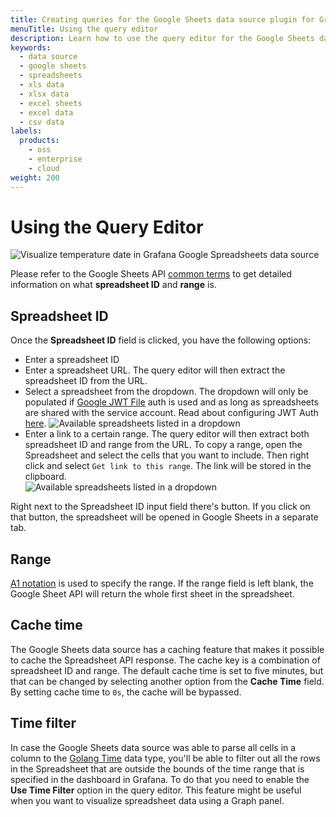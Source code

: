```yaml
---
title: Creating queries for the Google Sheets data source plugin for Grafana
menuTitle: Using the query editor
description: Learn how to use the query editor for the Google Sheets data source plugin to visualize Google Spreadsheets data in Grafana dashboards.
keywords:
  - data source
  - google sheets
  - spreadsheets
  - xls data
  - xlsx data
  - excel sheets
  - excel data
  - csv data
labels:
  products:
    - oss
    - enterprise
    - cloud
weight: 200
---
```


# Using the Query Editor

![Visualize temperature date in Grafana Google Spreadsheets data source](/media/docs/plugins/google-sheets-query-editor-1.png)

Please refer to the Google Sheets API [common terms](https://developers.google.com/sheets/api/guides/concepts#spreadsheet_id) to get detailed information on what **spreadsheet ID** and **range** is.

## Spreadsheet ID

Once the **Spreadsheet ID** field is clicked, you have the following options:

- Enter a spreadsheet ID
- Enter a spreadsheet URL. The query editor will then extract the spreadsheet ID from the URL.
- Select a spreadsheet from the dropdown. The dropdown will only be populated if [Google JWT File](./setup/configure.md) auth is used and as long as spreadsheets are shared with the service account. Read about configuring JWT Auth [here](./setup/configure.md).
  ![Available spreadsheets listed in a dropdown](/media/docs/plugins/google-sheets-query-editor-2.png)
- Enter a link to a certain range. The query editor will then extract both spreadsheet ID and range from the URL. To copy a range, open the Spreadsheet and select the cells that you want to include. Then right click and select `Get link to this range`. The link will be stored in the clipboard.  
  ![Available spreadsheets listed in a dropdown](/media/docs/plugins/google-sheets-query-editor-3.png)

Right next to the Spreadsheet ID input field there's button. If you click on that button, the spreadsheet will be opened in Google Sheets in a separate tab.

## Range

[A1 notation](https://developers.google.com/sheets/api/guides/concepts#a1_notation) is used to specify the range. If the range field is left blank, the Google Sheet API will return the whole first sheet in the spreadsheet.

## Cache time

The Google Sheets data source has a caching feature that makes it possible to cache the Spreadsheet API response. The cache key is a combination of spreadsheet ID and range. The default cache time is set to five minutes, but that can be changed by selecting another option from the **Cache Time** field. By setting cache time to `0s`, the cache will be bypassed.

## Time filter

In case the Google Sheets data source was able to parse all cells in a column to the [Golang Time](https://golang.org/pkg/time/) data type, you'll be able to filter out all the rows in the Spreadsheet that are outside the bounds of the time range that is specified in the dashboard in Grafana. To do that you need to enable the **Use Time Filter** option in the query editor. This feature might be useful when you want to visualize spreadsheet data using a Graph panel.
